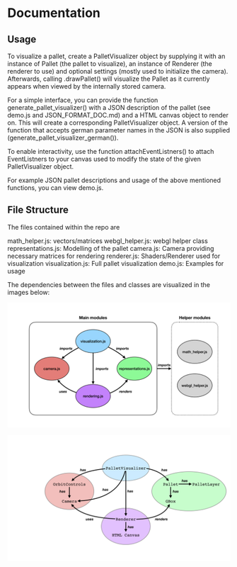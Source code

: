 # Documentation

## Usage

To visualize a pallet, create a PalletVisualizer object by supplying it with an instance of Pallet (the pallet to visualize), an instance of Renderer (the renderer to use) and optional settings (mostly used to initialize the camera).
Afterwards, calling .drawPallet() will visualize the Pallet as it currently appears when viewed by the internally stored camera.

For a simple interface, you can provide the function generate_pallet_visualizer() with a JSON description of the pallet (see demo.js and JSON_FORMAT_DOC.md) and a HTML canvas object to render on. This will create a corresponding PalletVisualizer object. A version of the function that accepts german parameter names in the JSON is also supplied (generate_pallet_visualizer_german()).

To enable interactivity, use the function attachEventListners() to attach EventListners to your canvas used to modify the state of the given PalletVisualizer object.

For example JSON pallet descriptions and usage of the above mentioned functions, you can view demo.js.

## File Structure

The files contained within the repo are

math_helper.js: vectors/matrices
webgl_helper.js: webgl helper class
representations.js: Modelling of the pallet
camera.js: Camera providing necessary matrices for rendering
renderer.js: Shaders/Renderer used for visualization
visualization.js: Full pallet visualization
demo.js: Examples for usage


The dependencies between the files and classes are visualized in the images below:

![File_Structure](./Images/File_Structure.png)

![Class_Structure](./Images/Class_Structure.png)
